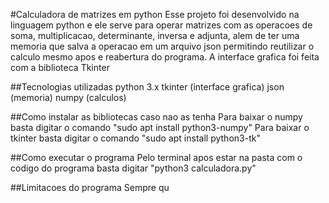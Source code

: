 #Calculadora de matrizes em python
Esse projeto foi desenvolvido na linguagem python e ele serve para operar matrizes com as operacoes de soma, multiplicacao, determinante, inversa e adjunta, alem de ter uma memoria que salva a operacao em um arquivo json permitindo reutilizar o calculo mesmo apos e reabertura do programa. A interface grafica foi feita com a biblioteca Tkinter

##Tecnologias utilizadas
python 3.x
tkinter (interface grafica)
json (memoria)
numpy (calculos)

##Como instalar as bibliotecas caso nao as tenha
Para baixar o numpy basta digitar o comando "sudo apt install python3-numpy"
Para baixar o tkinter basta digitar o comando "sudo apt install python3-tk"

##Como executar o programa
Pelo terminal apos estar na pasta com o codigo do programa basta digitar "python3 calculadora.py"

##Limitacoes do programa
Sempre qu
